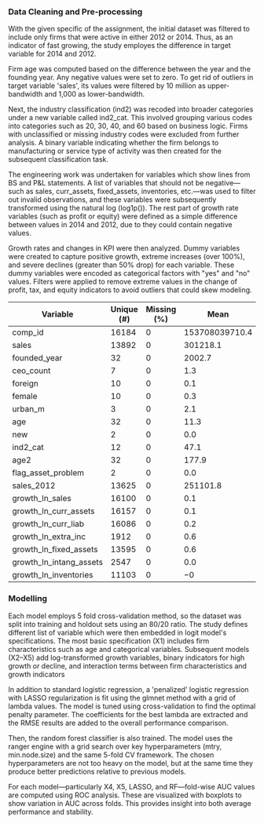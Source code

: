 ### Data Cleaning and Pre-processing  

With the given specific of the assignment, the initial dataset was filtered to include only firms that were active in either 2012 or 2014. Thus, as an indicator of fast growing, the study employes the difference in target variable for 2014 and 2012.

Firm age was computed based on the difference between the year and the founding year. Any negative values were set to zero. To get rid of outliers in target variable 'sales', its values were filtered by 10 million as upper-bandwidth and 1,000 as lower-bandwidth.

Next, the industry classification (ind2) was recoded into broader categories under a new variable called ind2_cat. This involved grouping various codes into categories such as 20, 30, 40, and 60 based on business logic. Firms with unclassified or missing industry codes were excluded from further analysis. A binary variable indicating whether the firm belongs to manufacturing or service type of activity was then created for the subsequent classification task. 

The engineering work was undertaken for variables which show lines from BS and P&L statements. A list of variables that should not be negative—such as sales, curr_assets, fixed_assets, inventories, etc.—was used to filter out invalid observations, and these variables were subsequently transformed using the natural log (log1p()). The rest part of growth rate variables (such as profit or equity) were defined as a simple difference between values in 2014 and 2012, due to they could contain negative values. 

Growth rates and changes in KPI were then analyzed. Dummy variables were created to capture positive growth, extreme increases (over 100%), and severe declines (greater than 50% drop) for each variable. These dummy variables were encoded as categorical factors with "yes" and "no" values. Filters were applied to remove extreme values in the change of profit, tax, and equity indicators to avoid outliers that could skew modeling.

| Variable                  | Unique (#) | Missing (%) | Mean       | SD         | Min     | Median     | Max        |
|---------------------------|------------|--------------|------------|------------|---------|-------------|------------|
| comp_id                  | 16184      | 0            | 153708039710.4 | 138035363501.3 | 1001541.0 | 114609278976.0 | 464105013248.0 |
| sales                    | 13892      | 0            | 301218.1   | 872978.2   | 1000.0  | 61942.6     | 9963926.0  |
| founded_year             | 32         | 0            | 2002.7     | 7.0        | 1951.0  | 2003.0      | 2014.0     |
| ceo_count                | 7          | 0            | 1.3        | 0.5        | 1.0     | 1.0         | 7.0        |
| foreign                  | 10         | 0            | 0.1        | 0.3        | 0.0     | 0.0         | 1.0        |
| female                   | 10         | 0            | 0.3        | 0.4        | 0.0     | 0.0         | 1.0        |
| urban_m                  | 3          | 0            | 2.1        | 0.8        | 1.0     | 2.0         | 3.0        |
| age                      | 32         | 0            | 11.3       | 7.0        | 0.0     | 11.0        | 63.0       |
| new                      | 2          | 0            | 0.0        | 0.1        | 0.0     | 0.0         | 1.0        |
| ind2_cat                 | 12         | 0            | 47.1       | 12.6       | 20.0    | 56.0        | 60.0       |
| age2                     | 32         | 0            | 177.9      | 181.0      | 0.0     | 121.0       | 3969.0     |
| flag_asset_problem       | 2          | 0            | 0.0        | 0.0        | 0.0     | 0.0         | 1.0        |
| sales_2012               | 13625      | 0            | 251101.8   | 735154.4   | 1000.0  | 54022.2     | 9786907.0  |
| growth_ln_sales          | 16100      | 0            | 0.1        | 0.9        | −6.3    | 0.1         | 8.5        |
| growth_ln_curr_assets    | 16157      | 0            | 0.1        | 1.2        | −10.1   | 0.1         | 11.4       |
| growth_ln_curr_liab      | 16086      | 0            | 0.2        | 1.7        | −14.3   | 0.1         | 13.2       |
| growth_ln_extra_inc      | 1912       | 0            | 0.6        | 2.7        | −15.0   | 0.0         | 14.4       |
| growth_ln_fixed_assets   | 13595      | 0            | 0.6        | 2.7        | −15.6   | 0.0         | 13.3       |
| growth_ln_intang_assets  | 2547       | 0            | 0.0        | 1.9        | −12.3   | 0.0         | 13.9       |
| growth_ln_inventories    | 11103      | 0            | −0


### Modelling
Each model employs 5 fold cross-validation method, so the dataset was split into training and holdout sets using an 80/20 ratio. The study defines different list of variable which were then embedded in logit model's specifications. The most basic specification (X1) includes firm characteristics such as age and categorical variables. Subsequent models (X2–X5) add log-transformed growth variables, binary indicators for high growth or decline, and interaction terms between firm characteristics and growth indicators

In addition to standard logistic regression, a 'penalized' logistic regression with LASSO regularization is fit using the glmnet method with a grid of lambda values. The model is tuned using cross-validation to find the optimal penalty parameter. The coefficients for the best lambda are extracted and the RMSE results are added to the overall performance comparison.

Then, the random forest classifier is also trained. The model uses the ranger engine with a grid search over key hyperparameters (mtry, min.node.size) and the same 5-fold CV framework. The chosen hyperparameters are not too heavy on the model, but at the same time they produce better predictions relative to previous models.

For each model—particularly X4, X5, LASSO, and RF—fold-wise AUC values are computed using ROC analysis. These are visualized with boxplots to show variation in AUC across folds. This provides insight into both average performance and stability.
